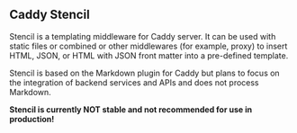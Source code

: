 ## Caddy Stencil

Stencil is a templating middleware for Caddy server. It can be used with static files or combined or other middlewares (for example, proxy) to insert HTML, JSON, or HTML with JSON front matter into a pre-defined template.

Stencil is based on the Markdown plugin for Caddy but plans to focus on the integration of backend services and APIs and does not process Markdown.

**Stencil is currently NOT stable and not recommended for use in production!**